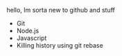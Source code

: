 hello, Im sorta new to github and stuff
* Git
* Node.js
* Javascript
* Killing history using git rebase
